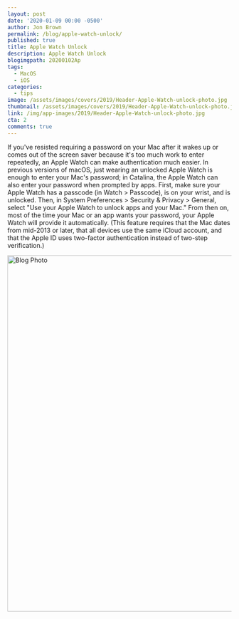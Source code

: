```yaml
---
layout: post
date: '2020-01-09 00:00 -0500'
author: Jon Brown
permalink: /blog/apple-watch-unlock/
published: true
title: Apple Watch Unlock
description: Apple Watch Unlock
blogimgpath: 20200102Ap
tags:
  - MacOS
  - iOS
categories:
  - tips
image: /assets/images/covers/2019/Header-Apple-Watch-unlock-photo.jpg
thumbnail: /assets/images/covers/2019/Header-Apple-Watch-unlock-photo.jpg
link: /img/app-images/2019/Header-Apple-Watch-unlock-photo.jpg
cta: 2
comments: true
---
```

If you've resisted requiring a password on your Mac after it wakes up or
comes out of the screen saver because it's too much work to enter
repeatedly, an Apple Watch can make authentication much easier. In
previous versions of macOS, just wearing an unlocked Apple Watch is
enough to enter your Mac's password; in Catalina, the Apple Watch can
also enter your password when prompted by apps. First, make sure your
Apple Watch has a passcode (in Watch \> Passcode), is on your wrist, and
is unlocked. Then, in System Preferences \> Security & Privacy \>
General, select "Use your Apple Watch to unlock apps and your Mac." From
then on, most of the time your Mac or an app wants your password, your
Apple Watch will provide it automatically. (This feature requires that
the Mac dates from mid-2013 or later, that all devices use the same
iCloud account, and that the Apple ID uses two-factor authentication
instead of two-step verification.)

<img alt="Blog Photo" src="{{ site.site_cdn }}/assets/images/blog/2019/20200102Ap/Security-pref-pane-Apple-Watch.jpg" class="img-fluid rounded m-2" width="800" />